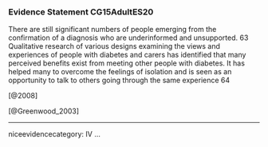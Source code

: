 ### Evidence Statement CG15AdultES20
There are still significant numbers of people emerging from the confirmation of a diagnosis who are underinformed and unsupported. 63 Qualitative research of various designs examining the views and experiences of people with diabetes and carers has identified that many perceived benefits exist from meeting other people with diabetes. It has helped many to overcome the feelings of isolation and is seen as an opportunity to talk to others going through the same experience 64

[@2008]

[@Greenwood_2003]

---
niceevidencecategory: IV
...


